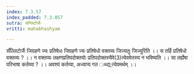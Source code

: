 ```yaml
---
index: 7.3.57
index_padded: 7.3.057
sutra: सन्लिटोर्जेः
vritti: mahabhashyam

---
```

 सँल्लिटोर्जेः जिग्रहणे ज्यः प्रतिषेधः जिग्रहणे ज्यः प्रतिषेधो वक्तव्यः जिज्यतुः जिज्युरिति ।। स तर्हि प्रतिषेधो वक्तव्यः ? ।। न वक्तव्यः लक्षणप्रतिपदोक्तयोः प्रतिपदोक्तस्यैवे(3)त्येवमेतस्य न भविष्यति ।। सा तर्ह्येषा परिभाषा कर्तव्या ? ।। अवश्यं कर्तव्या, अध्याप्य गत ःथ्द्य;त्येवमर्थम् ।। 